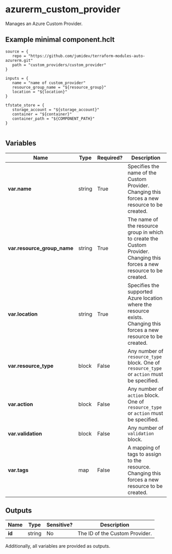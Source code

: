 # azurerm_custom_provider

Manages an Azure Custom Provider.

## Example minimal component.hclt

```hcl
source = {
   repo = "https://github.com/jumidev/terraform-modules-auto-azurerm.git" 
   path = "custom_providers/custom_provider" 
}

inputs = {
   name = "name of custom_provider" 
   resource_group_name = "${resource_group}" 
   location = "${location}" 
}

tfstate_store = {
   storage_account = "${storage_account}" 
   container = "${container}" 
   container_path = "${COMPONENT_PATH}" 
}


```

## Variables

| Name | Type | Required? |  Description |
| ---- | ---- | --------- |  ----------- |
| **var.name** | string | True | Specifies the name of the Custom Provider. Changing this forces a new resource to be created. | 
| **var.resource_group_name** | string | True | The name of the resource group in which to create the Custom Provider. Changing this forces a new resource to be created. | 
| **var.location** | string | True | Specifies the supported Azure location where the resource exists. Changing this forces a new resource to be created. | 
| **var.resource_type** | block | False | Any number of `resource_type` block. One of `resource_type` or `action` must be specified. | 
| **var.action** | block | False | Any number of `action` block. One of `resource_type` or `action` must be specified. | 
| **var.validation** | block | False | Any number of `validation` block. | 
| **var.tags** | map | False | A mapping of tags to assign to the resource. Changing this forces a new resource to be created. | 



## Outputs

| Name | Type | Sensitive? | Description |
| ---- | ---- | --------- | --------- |
| **id** | string | No  | The ID of the Custom Provider. | 

Additionally, all variables are provided as outputs.
